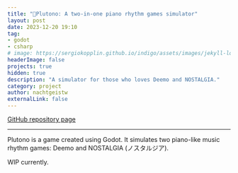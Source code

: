 ```yaml
---
title: "🚧Plutono: A two-in-one piano rhythm games simulator"
layout: post
date: 2023-12-20 19:10
tag: 
- godot
- csharp
# image: https://sergiokopplin.github.io/indigo/assets/images/jekyll-logo-light-solid.png
headerImage: false
projects: true
hidden: true
description: "A simulator for those who loves Deemo and NOSTALGIA."
category: project
author: nachtgeistw
externalLink: false
---
```


[GitHub repository page](https://github.com/NachtgeistW/Plutono)

---

Plutono is a game created using Godot. It simulates two piano-like music rhythm games: Deemo and NOSTALGIA (ノスタルジア).

WIP currently.
